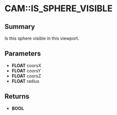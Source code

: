 # CAM::IS_SPHERE_VISIBLE

## Summary
Is this sphere visible in this viewport.

## Parameters
* **FLOAT** coorsX
* **FLOAT** coorsY
* **FLOAT** coorsZ
* **FLOAT** radius

## Returns
* **BOOL**